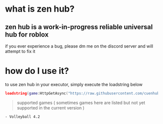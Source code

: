 # what is zen hub?
## zen hub is a work-in-progress reliable universal hub for roblox
if you ever experience a bug, please dm me on the discord server and will attempt to fix it



# how do I use it?
 to use zen hub in your executor, simply execute the loadstring below
```lua
loadstring(game:HttpGetAsync("https://raw.githubusercontent.com/cuenhub/zenhub/main.loader.lua"))()
```



> supported games ( sometimes games here are listed but not yet supported in the current version )
```
- Volleyball 4.2
```
